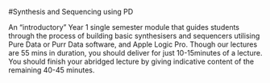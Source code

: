 #Synthesis and Sequencing using PD

An “introductory” Year 1 single semester module that guides students through the process of building basic synthesisers and sequencers utilising Pure Data or Purr Data software, and Apple Logic Pro. Though our lectures are 55 mins in duration, you should deliver for just 10-15minutes of a lecture. You should finish your abridged lecture by giving indicative content of the remaining 40-45 minutes.
